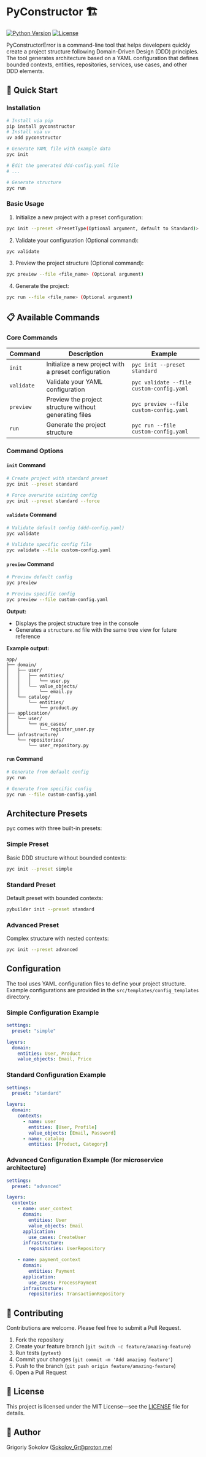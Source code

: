 # PyConstructor 🏗️

[![Python Version](https://img.shields.io/badge/python-3.12%2B-blue)](https://www.python.org/downloads/)
[![License](https://img.shields.io/badge/license-MIT-green)](LICENSE)

PyConstructorError is a command-line tool
that helps developers quickly create a project structure following Domain-Driven Design
(DDD) principles.
The tool generates architecture based on a YAML configuration that defines bounded contexts,
entities, repositories, services, use cases, and other DDD elements.

## 🚀 Quick Start

### Installation

```bash
# Install via pip
pip install pyconstructor
# Install via uv
uv add pyconstructor

# Generate YAML file with example data
pyc init

# Edit the generated ddd-config.yaml file
# ...

# Generate structure
pyc run
```

### Basic Usage

1. Initialize a new project with a preset configuration:
```bash
pyc init --preset <PresetType(Optional argument, default to Standard)>
```

2. Validate your configuration  (Optional command):
```bash
pyc validate
```

3. Preview the project structure (Optional command):
```bash
pyc preview --file <file_name> (Optional argument)
```

4. Generate the project:
```bash
pyc run --file <file_name> (Optional argument)
```

## 📋 Available Commands

### Core Commands

| Command    | Description                                            | Example                                  |
|------------|--------------------------------------------------------|------------------------------------------|
| `init`     | Initialize a new project with a preset configuration   | `pyc init --preset standard`             |
| `validate` | Validate your YAML configuration                       | `pyc validate --file custom-config.yaml` |
| `preview`  | Preview the project structure without generating files | `pyc preview --file custom-config.yaml`  |
| `run`      | Generate the project structure                         | `pyc run --file custom-config.yaml`      |

### Command Options

#### `init` Command
```bash
# Create project with standard preset
pyc init --preset standard

# Force overwrite existing config
pyc init --preset standard --force
```

#### `validate` Command
```bash
# Validate default config (ddd-config.yaml)
pyc validate

# Validate specific config file
pyc validate --file custom-config.yaml
```

#### `preview` Command
```bash
# Preview default config
pyc preview

# Preview specific config
pyc preview --file custom-config.yaml
```
**Output:**
- Displays the project structure tree in the console
- Generates a `structure.md` file with the same tree view for future reference

**Example output:**

```aiignore
app/
├── domain/
│   ├── user/
│   │   ├── entities/
│   │   │   └── user.py
│   │   └── value_objects/
│   │       └── email.py
│   └── catalog/
│       └── entities/
│           └── product.py
├── application/
│   └── user/
│       └── use_cases/
│           └── register_user.py
└── infrastructure/
    └── repositories/
        └── user_repository.py
```

#### `run` Command
```bash
# Generate from default config
pyc run

# Generate from specific config
pyc run --file custom-config.yaml
```

## Architecture Presets

pyc comes with three built-in presets:

### Simple Preset
Basic DDD structure without bounded contexts:
```bash
pyc init --preset simple
```

### Standard Preset
Default preset with bounded contexts:
```bash
pybuilder init --preset standard
```

### Advanced Preset
Complex structure with nested contexts:
```bash
pyc init --preset advanced
```

## Configuration

The tool uses YAML configuration files to define your project structure.
Example configurations are provided in the `src/templates/config_templates` directory.

### Simple Configuration Example
```yaml
settings:
  preset: "simple"

layers:
  domain:
    entities: User, Product
    value_objects: Email, Price
```

### Standard Configuration Example
```yaml
settings:
  preset: "standard"

layers:
  domain:
    contexts:
      - name: user
        entities: [User, Profile]
        value_objects: [Email, Password]
      - name: catalog
        entities: [Product, Category]
```

### Advanced Configuration Example (for microservice architecture)

```yaml
settings:
  preset: "advanced"

layers:
  contexts:
    - name: user_context
      domain:
        entities: User
        value_objects: Email
      application:
        use_cases: CreateUser
      infrastructure:
        repositories: UserRepository

    - name: payment_context
      domain:
        entities: Payment
      application:
        use_cases: ProcessPayment
      infrastructure:
        repositories: TransactionRepository

```


## 🤝 Contributing

Contributions are welcome. Please feel free to submit a Pull Request.

1. Fork the repository
2. Create your feature branch (`git switch -c feature/amazing-feature`)
3. Run tests (`pytest`)
4. Commit your changes (`git commit -m 'Add amazing feature'`)
5. Push to the branch (`git push origin feature/amazing-feature`)
6. Open a Pull Request

## 📄 License

This project is licensed under the MIT License—see the [LICENSE](LICENSE) file for details.

## 👤 Author

Grigoriy Sokolov (Sokolov_Gr@proton.me)
